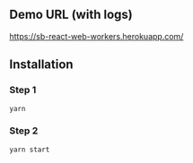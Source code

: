 ## Demo URL (with logs)
https://sb-react-web-workers.herokuapp.com/

## Installation

### Step 1

`yarn`

### Step 2

`yarn start`
